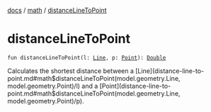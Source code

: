 [docs](../index.md) / [math](index.md) / [distanceLineToPoint](./distance-line-to-point.md)

# distanceLineToPoint

`fun distanceLineToPoint(l: `[`Line`](../model.geometry/-line/index.md)`, p: `[`Point`](../model.geometry/-point/index.md)`): `[`Double`](https://kotlinlang.org/api/latest/jvm/stdlib/kotlin/-double/index.html)

Calculates the shortest distance between a [Line](distance-line-to-point.md#math$distanceLineToPoint(model.geometry.Line, model.geometry.Point)/l) and a [Point](distance-line-to-point.md#math$distanceLineToPoint(model.geometry.Line, model.geometry.Point)/p).

